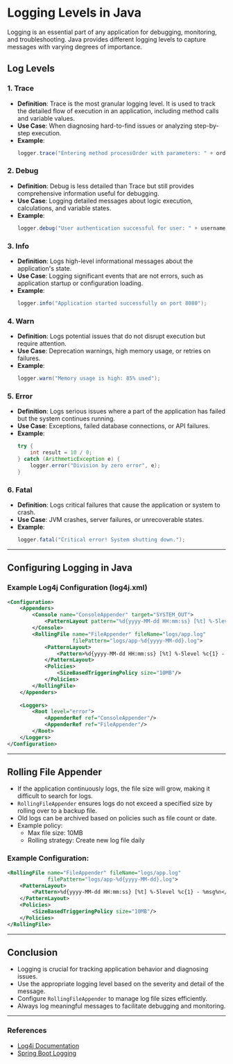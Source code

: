 # Logging Levels in Java

Logging is an essential part of any application for debugging, monitoring, and troubleshooting. Java provides different logging levels to capture messages with varying degrees of importance.

## Log Levels

### 1. Trace
- **Definition**: Trace is the most granular logging level. It is used to track the detailed flow of execution in an application, including method calls and variable values.
- **Use Case**: When diagnosing hard-to-find issues or analyzing step-by-step execution.
- **Example**:
  ```java
  logger.trace("Entering method processOrder with parameters: " + orderId);
  ```

### 2. Debug
- **Definition**: Debug is less detailed than Trace but still provides comprehensive information useful for debugging.
- **Use Case**: Logging detailed messages about logic execution, calculations, and variable states.
- **Example**:
  ```java
  logger.debug("User authentication successful for user: " + username);
  ```

### 3. Info
- **Definition**: Logs high-level informational messages about the application's state.
- **Use Case**: Logging significant events that are not errors, such as application startup or configuration loading.
- **Example**:
  ```java
  logger.info("Application started successfully on port 8080");
  ```

### 4. Warn
- **Definition**: Logs potential issues that do not disrupt execution but require attention.
- **Use Case**: Deprecation warnings, high memory usage, or retries on failures.
- **Example**:
  ```java
  logger.warn("Memory usage is high: 85% used");
  ```

### 5. Error
- **Definition**: Logs serious issues where a part of the application has failed but the system continues running.
- **Use Case**: Exceptions, failed database connections, or API failures.
- **Example**:
  ```java
  try {
      int result = 10 / 0;
  } catch (ArithmeticException e) {
      logger.error("Division by zero error", e);
  }
  ```

### 6. Fatal
- **Definition**: Logs critical failures that cause the application or system to crash.
- **Use Case**: JVM crashes, server failures, or unrecoverable states.
- **Example**:
  ```java
  logger.fatal("Critical error! System shutting down.");
  ```

---

## Configuring Logging in Java

### Example Log4j Configuration (log4j.xml)

```xml
<Configuration>
    <Appenders>
        <Console name="ConsoleAppender" target="SYSTEM_OUT">
            <PatternLayout pattern="%d{yyyy-MM-dd HH:mm:ss} [%t] %-5level %c{1} - %msg%n"/>
        </Console>
        <RollingFile name="FileAppender" fileName="logs/app.log"
                     filePattern="logs/app-%d{yyyy-MM-dd}.log">
            <PatternLayout>
                <Pattern>%d{yyyy-MM-dd HH:mm:ss} [%t] %-5level %c{1} - %msg%n</Pattern>
            </PatternLayout>
            <Policies>
                <SizeBasedTriggeringPolicy size="10MB"/>
            </Policies>
        </RollingFile>
    </Appenders>
    
    <Loggers>
        <Root level="error">
            <AppenderRef ref="ConsoleAppender"/>
            <AppenderRef ref="FileAppender"/>
        </Root>
    </Loggers>
</Configuration>
```

---

## Rolling File Appender

- If the application continuously logs, the file size will grow, making it difficult to search for logs.
- `RollingFileAppender` ensures logs do not exceed a specified size by rolling over to a backup file.
- Old logs can be archived based on policies such as file count or date.
- Example policy:
    - Max file size: 10MB
    - Rolling strategy: Create new log file daily

### Example Configuration:
```xml
<RollingFile name="FileAppender" fileName="logs/app.log"
             filePattern="logs/app-%d{yyyy-MM-dd}.log">
    <PatternLayout>
        <Pattern>%d{yyyy-MM-dd HH:mm:ss} [%t] %-5level %c{1} - %msg%n</Pattern>
    </PatternLayout>
    <Policies>
        <SizeBasedTriggeringPolicy size="10MB"/>
    </Policies>
</RollingFile>
```

---

## Conclusion

- Logging is crucial for tracking application behavior and diagnosing issues.
- Use the appropriate logging level based on the severity and detail of the message.
- Configure `RollingFileAppender` to manage log file sizes efficiently.
- Always log meaningful messages to facilitate debugging and monitoring.

---

### References
- [Log4j Documentation](https://logging.apache.org/log4j/2.x/manual/configuration.html)
- [Spring Boot Logging](https://docs.spring.io/spring-boot/docs/current/reference/html/features.html#features.logging)

